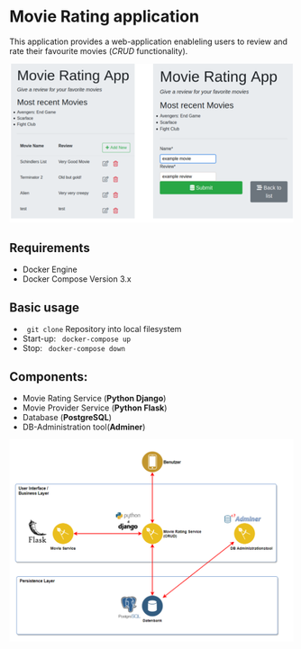 # Movie Rating application

This application provides a web-application enableling users to review and rate their favourite movies (<i>CRUD</i> functionality). 

![Example](application-example.PNG?raw=true "Example")

## Requirements
- Docker Engine
- Docker Compose Version 3.x

## Basic usage
- ``` git clone``` Repository into local filesystem
- Start-up: ``` docker-compose up```
- Stop: ``` docker-compose down```

## Components:
- Movie Rating Service (<b>Python Django</b>)
- Movie Provider Service (<b>Python Flask</b>)
- Database (<b>PostgreSQL</b>)
- DB-Administration tool(<b>Adminer</b>)

![Components](application-architecture.png?raw=true "Example")